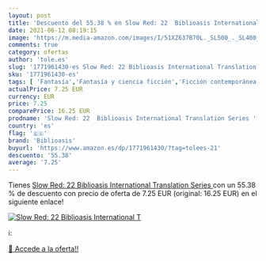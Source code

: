 ```yaml
---
layout: post
title: 'Descuento del 55.38 % en Slow Red: 22  Biblioasis International T'
date: 2021-06-12 08:19:15
image: 'https://m.media-amazon.com/images/I/51XZ637B70L._SL500_._SL400_.jpg'
comments: true
category: ofertas
author: 'tole.es'
slug: '1771961430-es Slow Red: 22 Biblioasis International Translation Series'
sku: '1771961430-es'
tags: [ 'Fantasía','Fantasía y ciencia ficción','Ficción contemporánea','Ficción literaria','Ficción por género','Ficción sobre la vida urbana','Libros','Literatura y ficción','biblioasis', ]
actualPrice: 7.25 EUR
currency: EUR
price: 7.25
comparePrice: 16.25 EUR
prodname: 'Slow Red: 22  Biblioasis International Translation Series '
country: 'es'
flag: '🇪🇸'
brand: 'Biblioasis'
buyurl: 'https://www.amazon.es/dp/1771961430/?tag=tolees-21'
descuento: '55.38'
average: '7.25'
---
```


Tienes [Slow Red: 22  Biblioasis International Translation Series ](https://www.amazon.es/dp/1771961430/?tag=tolees-21) con un 55.38 % de descuento con precio de oferta de 7.25 EUR (original: 16.25 EUR) en el siguiente enlace!

[![Slow Red: 22  Biblioasis International T](https://m.media-amazon.com/images/I/51XZ637B70L._SL500_._SL400_.jpg)](https://www.amazon.es/dp/1771961430/?tag=tolees-21)

ℹ️:


[🛒 Accede a la oferta!!](https://www.amazon.es/dp/1771961430/?tag=tolees-21)
